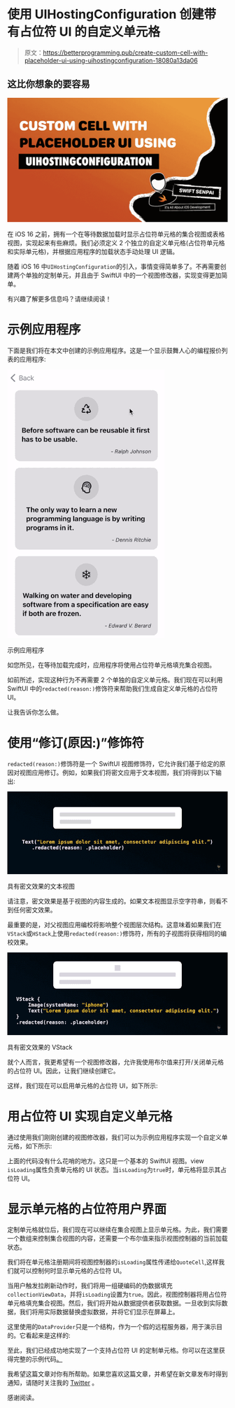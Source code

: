 # 使用 UIHostingConfiguration 创建带有占位符 UI 的自定义单元格

> 原文：<https://betterprogramming.pub/create-custom-cell-with-placeholder-ui-using-uihostingconfiguration-18080a13da06>

## 这比你想象的要容易

![](img/06a83d296dff736dbd3579769f3b1279.png)

在 iOS 16 之前，拥有一个在等待数据加载时显示占位符单元格的集合视图或表格视图，实现起来有些麻烦。我们必须定义 2 个独立的自定义单元格(占位符单元格和实际单元格)，并根据应用程序的加载状态手动处理 UI 逻辑。

随着 iOS 16 中`UIHostingConfiguration`的引入，事情变得简单多了。不再需要创建两个单独的定制单元，并且由于 SwiftUI 中的一个视图修改器，实现变得更加简单。

有兴趣了解更多信息吗？请继续阅读！

# 示例应用程序

下面是我们将在本文中创建的示例应用程序。这是一个显示鼓舞人心的编程报价列表的应用程序:

![](img/0550626577edd9b7fbbab549c7497065.png)

示例应用程序

如您所见，在等待加载完成时，应用程序将使用占位符单元格填充集合视图。

如前所述，实现这种行为不再需要 2 个单独的自定义单元格。我们现在可以利用 SwiftUI 中的`redacted(reason:)`修饰符来帮助我们生成自定义单元格的占位符 UI。

让我告诉你怎么做。

# 使用“修订(原因:)”修饰符

`redacted(reason:)`修饰符是一个 SwiftUI 视图修饰符，它允许我们基于给定的原因对视图应用修订。例如，如果我们将密文应用于文本视图，我们将得到以下输出:

![](img/2ef70726f1f230bad1eee926a17322d8.png)

具有密文效果的文本视图

请注意，密文效果是基于视图的内容生成的。如果文本视图显示空字符串，则看不到任何密文效果。

最重要的是，对父视图应用编校将影响整个视图层次结构。这意味着如果我们在`VStack`或`HStack`上使用`redacted(reason:)`修饰符，所有的子视图将获得相同的编校效果。

![](img/2f6dc4ad0ba845c4182cf9d7cbd76245.png)

具有密文效果的 VStack

就个人而言，我更希望有一个视图修改器，允许我使用布尔值来打开/关闭单元格的占位符 UI。因此，让我们继续创建它。

这样，我们现在可以启用单元格的占位符 UI，如下所示:

# 用占位符 UI 实现自定义单元格

通过使用我们刚刚创建的视图修改器，我们可以为示例应用程序实现一个自定义单元格，如下所示:

上面的代码没有什么花哨的地方。这只是一个基本的 SwiftUI 视图。view `isLoading`属性负责单元格的 UI 状态。当`isLoading`为`true`时，单元格将显示其占位符 UI。

# 显示单元格的占位符用户界面

定制单元格就位后，我们现在可以继续在集合视图上显示单元格。为此，我们需要一个数组来控制集合视图的内容，还需要一个布尔值来指示视图控制器的当前加载状态。

我们将在单元格注册期间将视图控制器的`isLoading`属性传递给`QuoteCell`,这样我们就可以控制何时显示单元格的占位符 UI。

当用户触发拉刷新动作时，我们将用一组硬编码的伪数据填充`collectionViewData`，并将`isLoading`设置为`true`。因此，视图控制器将用占位符单元格填充集合视图。然后，我们将开始从数据提供者获取数据。一旦收到实际数据，我们将用实际数据替换虚拟数据，并将它们显示在屏幕上。

这里使用的`DataProvider`只是一个结构，作为一个假的远程服务器，用于演示目的。它看起来是这样的:

至此，我们已经成功地实现了一个支持占位符 UI 的定制单元格。你可以在这里获得完整的示例代码[。](https://github.com/LeeKahSeng/SwiftSenpai-UICollectionView-SwiftUI)

我希望这篇文章对你有所帮助。如果您喜欢这篇文章，并希望在新文章发布时得到通知，请随时关注我的 [Twitter](https://twitter.com/Lee_Kah_Seng) 。

感谢阅读。